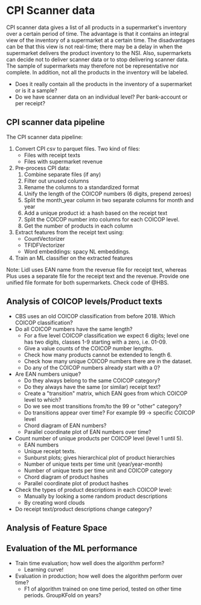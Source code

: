 # CPI Scanner data

CPI scanner data gives a list of all products in a supermarket's inventory over a certain
period of time. The advantage is that it contains an integral view of the inventory of a
supermarket at a certain time. The disadvantages can be that this view is not real-time;
there may be a delay in when the supermarket delivers the product inventory to the NSI.
Also, supermarkets can decide not to deliver scanner data or to stop delivering scanner
data. The sample of supermarkets may therefore not be representative nor complete. In addition, not all the products in the inventory will be labeled.

- Does it really contain all the products in the inventory of a supermarket or is it a sample?
- Do we have scanner data on an individual level? Per bank-account or per receipt?

## CPI scanner data pipeline

The CPI scanner data pipeline:

1. Convert CPI csv to parquet files. Two kind of files:
   - Files with receipt texts
   - Files with supermarket revenue
2. Pre-process CPI data:
   1. Combine separate files (if any)
   2. Filter out unused columns
   3. Rename the columns to a standardized format
   4. Unify the length of the COICOP numbers (6 digits, prepend zeroes)
   5. Split the month_year column in two separate columns for month and year
   6. Add a unique product id: a hash based on the receipt text
   7. Split the COICOP number into columns for each COICOP level.
   8. Get the number of products in each column
3. Extract features from the receipt text using:
   - CountVectorizer
   - TFIDFVectorizer
   - Word embeddings: spacy NL embeddings.
4. Train an ML classifier on the extracted features

Note: Lidl uses EAN name from the revenue file for receipt text, whereas Plus uses a
separate file for the receipt text and the revenue. Provide one unified file formate
for both supermarkets. Check code of @HBS.

## Analysis of COICOP levels/Product texts

- CBS uses an old COICOP classification from before 2018. Which COICOP classification?
- Do all COICOP numbers have the same length?
  - For a five level COICOP classification we expect 6 digits; level one has two digits, classes 1-9 starting with a zero, i.e. 01-09.
  - Give a value counts of the COICOP number lengths.
  - Check how many products cannot be extended to length 6.
  - Check how many unique COICOP numbers there are in the dataset.
  - Do any of the COICOP numbers already start with a 0?
- Are EAN numbers unique?
  - Do they always belong to the same COICOP category?
  - Do they always have the same (or similar) receipt text?
  - Create a "transition" matrix, which EAN goes from which COICOP level to which?
  - Do we see most transitions from/to the 99 or "other" category?
  - Do transitions appear over time? For example 99 -> specific COICOP level
  - Chord diagram of EAN numbers?
  - Parallel coordinate plot of EAN numbers over time?
- Count number of unique products per COICOP level (level 1 until 5).
  - EAN numbers
  - Unique receipt texts.
  - Sunburst plots; gives hierarchical plot of product hierarchies
  - Number of unique texts per time unit (year/year-month)
  - Number of unique texts per time unit and COICOP category
  - Chord diagram of product hashes
  - Parallel coordinate plot of product hashes
- Check the types of product descriptions in each COICOP level:
  - Manually by looking a some random product descriptions
  - By creating word clouds
- Do receipt text/product descriptions change category?

## Analysis of Feature Space

## Evaluation of the ML performance

- Train time evaluation; how well does the algorithm perform?
  - Learning curve!
- Evaluation in production; how well does the algorithm perform over time?
  - F1 of algorithm trained on one time period, tested on other time periods. GroupKFold on years?
